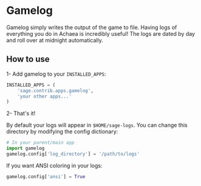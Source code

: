 Gamelog
=======

Gamelog simply writes the output of the game to file.
Having logs of everything you do in Achaea is incredibly useful! The logs are dated by day and roll
over at midnight automatically.

How to use
----------

1- Add gamelog to your `INSTALLED_APPS`:

```python
INSTALLED_APPS = (
	'sage.contrib.apps.gamelog',
	'your other apps...'
)
```

2- That's it!

By default your logs will appear in `$HOME/sage-logs`. You can change this directory by modifying the config dictionary:

```python
# In your parent/main app
import gamelog
gamelog.config['log_directory'] = '/path/to/logs'
```

If you want ANSI coloring in your logs:

```python
gamelog.config['ansi'] = True
```